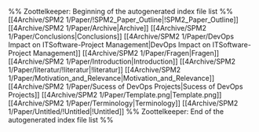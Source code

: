 %% Zoottelkeeper: Beginning of the autogenerated index file list  %%
 [[4Archive/SPM2 1/Paper/!SPM2_Paper_Outline|!SPM2_Paper_Outline]]
 [[4Archive/SPM2 1/Paper/Archive|Archive]]
 [[4Archive/SPM2 1/Paper/Conclusions|Conclusions]]
 [[4Archive/SPM2 1/Paper/DevOps Impact on ITSoftware-Project Management|DevOps Impact on ITSoftware-Project Management]]
 [[4Archive/SPM2 1/Paper/Fragen|Fragen]]
 [[4Archive/SPM2 1/Paper/Introduction|Introduction]]
 [[4Archive/SPM2 1/Paper/literatur/!literatur|!literatur]]
 [[4Archive/SPM2 1/Paper/Motivation_and_Relevance|Motivation_and_Relevance]]
 [[4Archive/SPM2 1/Paper/Sucess of DevOps Projects|Sucess of DevOps Projects]]
 [[4Archive/SPM2 1/Paper/Template.png|Template.png]]
 [[4Archive/SPM2 1/Paper/Terminology|Terminology]]
 [[4Archive/SPM2 1/Paper/Untitled/!Untitled|!Untitled]]
%% Zoottelkeeper: End of the autogenerated index file list  %%
